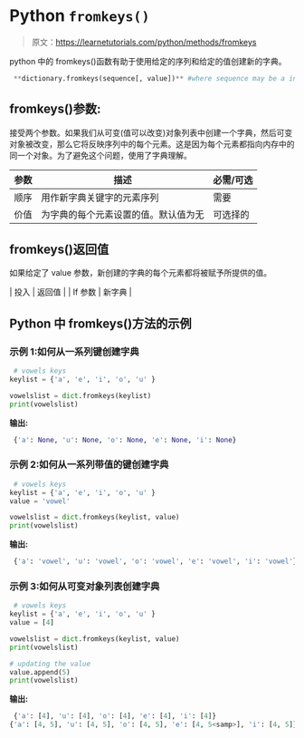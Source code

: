 # Python `fromkeys()`

> 原文：<https://learnetutorials.com/python/methods/fromkeys>

python 中的 fromkeys()函数有助于使用给定的序列和给定的值创建新的字典。

```py
 **dictionary.fromkeys(sequence[, value])** #where sequence may be a integers, string etc 

```

## fromkeys()参数:

接受两个参数。如果我们从可变(值可以改变)对象列表中创建一个字典，然后可变对象被改变，那么它将反映序列中的每个元素。这是因为每个元素都指向内存中的同一个对象。为了避免这个问题，使用了字典理解。

| 参数 | 描述 | 必需/可选 |
| --- | --- | --- |
| 顺序 | 用作新字典关键字的元素序列 | 需要 |
| 价值 | 为字典的每个元素设置的值。默认值为无 | 可选择的 |

## fromkeys()返回值

如果给定了 value 参数，新创建的字典的每个元素都将被赋予所提供的值。

| 投入 | 返回值 |
| If 参数 | 新字典 |

## Python 中 fromkeys()方法的示例

### 示例 1:如何从一系列键创建字典

```py
 # vowels keys
keylist = {'a', 'e', 'i', 'o', 'u' }

vowelslist = dict.fromkeys(keylist)
print(vowelslist) 

```

**输出:**

```py
 {'a': None, 'u': None, 'o': None, 'e': None, 'i': None} 
```

### 示例 2:如何从一系列带值的键创建字典

```py
 # vowels keys
keylist = {'a', 'e', 'i', 'o', 'u' }
value = 'vowel'

vowelslist = dict.fromkeys(keylist, value)
print(vowelslist) 

```

**输出:**

```py
 {'a': 'vowel', 'u': 'vowel', 'o': 'vowel', 'e': 'vowel', 'i': 'vowel'} 
```

### 示例 3:如何从可变对象列表创建字典

```py
 # vowels keys
keylist = {'a', 'e', 'i', 'o', 'u' }
value = [4]

vowelslist = dict.fromkeys(keylist, value)
print(vowelslist)

# updating the value
value.append(5)
print(vowelslist) 

```

**输出:**

```py
 {'a': [4], 'u': [4], 'o': [4], 'e': [4], 'i': [4]}
{'a': [4, 5], 'u': [4, 5], 'o': [4, 5], 'e': [4, 5<samp>], 'i': [4, 5]}</samp> 
```